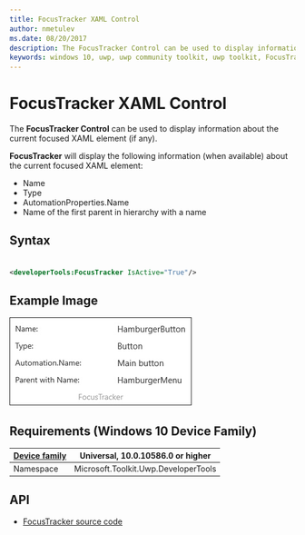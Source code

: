 ```yaml
---
title: FocusTracker XAML Control 
author: nmetulev
ms.date: 08/20/2017
description: The FocusTracker Control can be used to display information about the current focused XAML element (if any).
keywords: windows 10, uwp, uwp community toolkit, uwp toolkit, FocusTracker, XAML Control, xaml 
---
```


# FocusTracker XAML Control 

The **FocusTracker Control** can be used to display information about the current focused XAML element (if any).

**FocusTracker** will display the following information (when available) about the current focused XAML element:
- Name
- Type
- AutomationProperties.Name
- Name of the first parent in hierarchy with a name

## Syntax

```xml

<developerTools:FocusTracker IsActive="True"/>

```

## Example Image

![FocusTracker image](../resources/images/DeveloperTools-FocusTracker.jpg "FocusTracker")

## Requirements (Windows 10 Device Family)

| [Device family](http://go.microsoft.com/fwlink/p/?LinkID=526370) | Universal, 10.0.10586.0 or higher |
| --- | --- |
| Namespace | Microsoft.Toolkit.Uwp.DeveloperTools |

## API

* [FocusTracker source code](https://github.com/Microsoft/UWPCommunityToolkit/tree/master/Microsoft.Toolkit.Uwp.DeveloperTools/FocusTracker)


